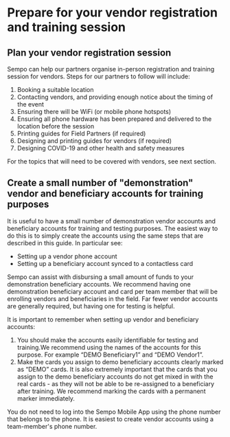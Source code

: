# Prepare for your vendor registration and training session

## Plan your vendor registration session 

Sempo can help our partners organise in-person registration and training session for vendors. Steps for our partners to follow will include: 

1. Booking a suitable location
2. Contacting vendors, and providing enough notice about the timing of the event
3. Ensuring there will be WiFi \(or mobile phone hotspots\)
4. Ensuring all phone hardware has been prepared and delivered to the location before the session
5. Printing guides for Field Partners \(if required\)
6. Designing and printing guides for vendors \(if required\) 
7. Designing COVID-19 and other health and safety measures  

For the topics that will need to be covered with vendors, see next section.

## Create a small number of "demonstration" vendor and beneficiary accounts for training purposes 

It is useful to have a small number of demonstration vendor accounts and beneficiary accounts for training and testing purposes. The easiest way to do this is to simply create the accounts using the same steps that are described in this guide. In particular see:

* Setting up a vendor phone account
* Setting up a beneficiary account synced to a contactless card

Sempo can assist with disbursing a small amount of funds to your demonstration beneficiary accounts. We recommend having one demonstration beneficiary account and card per team member that will be enrolling vendors and beneficiaries in the field. Far fewer vendor accounts are generally required, but having one for testing is helpful.  
  
It is important to remember when setting up vendor and beneficiary accounts:

1. You should make the accounts easily identifiable for testing and training.We recommend using the names of the accounts for this purpose. For example “DEMO Beneficiary1” and  “DEMO Vendor1”. 
2. Make the cards you assign to demo beneficiary accounts clearly marked as “DEMO” cards. It is also extremely important that the cards that you assign to the demo beneficiary accounts do not get mixed in with the real cards - as they will not be able to be re-assigned to a beneficiary after training. We recommend marking the cards with a permanent marker immediately.

You do not need to log into the Sempo Mobile App using the phone number that belongs to the phone. It is easiest to create vendor accounts using a team-member's phone number.  


